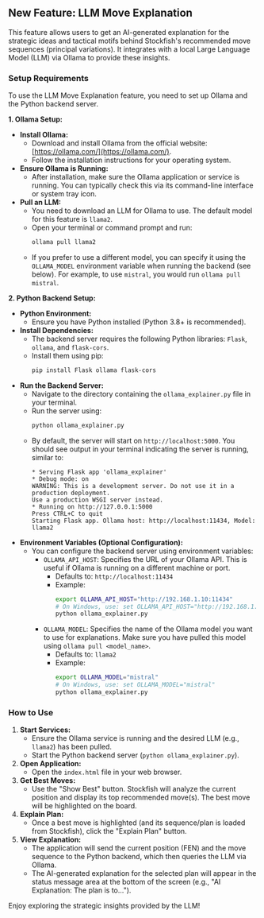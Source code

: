 ## New Feature: LLM Move Explanation

This feature allows users to get an AI-generated explanation for the strategic ideas and tactical motifs behind Stockfish's recommended move sequences (principal variations). It integrates with a local Large Language Model (LLM) via Ollama to provide these insights.

### Setup Requirements

To use the LLM Move Explanation feature, you need to set up Ollama and the Python backend server.

**1. Ollama Setup:**

*   **Install Ollama:**
    *   Download and install Ollama from the official website: [https://ollama.com/](https://ollama.com/).
    *   Follow the installation instructions for your operating system.
*   **Ensure Ollama is Running:**
    *   After installation, make sure the Ollama application or service is running. You can typically check this via its command-line interface or system tray icon.
*   **Pull an LLM:**
    *   You need to download an LLM for Ollama to use. The default model for this feature is `llama2`.
    *   Open your terminal or command prompt and run:
        ```bash
        ollama pull llama2
        ```
    *   If you prefer to use a different model, you can specify it using the `OLLAMA_MODEL` environment variable when running the backend (see below). For example, to use `mistral`, you would run `ollama pull mistral`.

**2. Python Backend Setup:**

*   **Python Environment:**
    *   Ensure you have Python installed (Python 3.8+ is recommended).
*   **Install Dependencies:**
    *   The backend server requires the following Python libraries: `Flask`, `ollama`, and `flask-cors`.
    *   Install them using pip:
        ```bash
        pip install Flask ollama flask-cors
        ```
*   **Run the Backend Server:**
    *   Navigate to the directory containing the `ollama_explainer.py` file in your terminal.
    *   Run the server using:
        ```bash
        python ollama_explainer.py
        ```
    *   By default, the server will start on `http://localhost:5000`. You should see output in your terminal indicating the server is running, similar to:
        ```
        * Serving Flask app 'ollama_explainer'
        * Debug mode: on
        WARNING: This is a development server. Do not use it in a production deployment.
        Use a production WSGI server instead.
        * Running on http://127.0.0.1:5000
        Press CTRL+C to quit
        Starting Flask app. Ollama host: http://localhost:11434, Model: llama2
        ```
*   **Environment Variables (Optional Configuration):**
    *   You can configure the backend server using environment variables:
        *   `OLLAMA_API_HOST`: Specifies the URL of your Ollama API. This is useful if Ollama is running on a different machine or port.
            *   Defaults to: `http://localhost:11434`
            *   Example:
                ```bash
                export OLLAMA_API_HOST="http://192.168.1.10:11434" 
                # On Windows, use: set OLLAMA_API_HOST="http://192.168.1.10:11434"
                python ollama_explainer.py 
                ```
        *   `OLLAMA_MODEL`: Specifies the name of the Ollama model you want to use for explanations. Make sure you have pulled this model using `ollama pull <model_name>`.
            *   Defaults to: `llama2`
            *   Example:
                ```bash
                export OLLAMA_MODEL="mistral"
                # On Windows, use: set OLLAMA_MODEL="mistral"
                python ollama_explainer.py
                ```

### How to Use

1.  **Start Services:**
    *   Ensure the Ollama service is running and the desired LLM (e.g., `llama2`) has been pulled.
    *   Start the Python backend server (`python ollama_explainer.py`).
2.  **Open Application:**
    *   Open the `index.html` file in your web browser.
3.  **Get Best Moves:**
    *   Use the "Show Best" button. Stockfish will analyze the current position and display its top recommended move(s). The best move will be highlighted on the board.
4.  **Explain Plan:**
    *   Once a best move is highlighted (and its sequence/plan is loaded from Stockfish), click the "Explain Plan" button.
5.  **View Explanation:**
    *   The application will send the current position (FEN) and the move sequence to the Python backend, which then queries the LLM via Ollama.
    *   The AI-generated explanation for the selected plan will appear in the status message area at the bottom of the screen (e.g., "AI Explanation: The plan is to...").

Enjoy exploring the strategic insights provided by the LLM!
